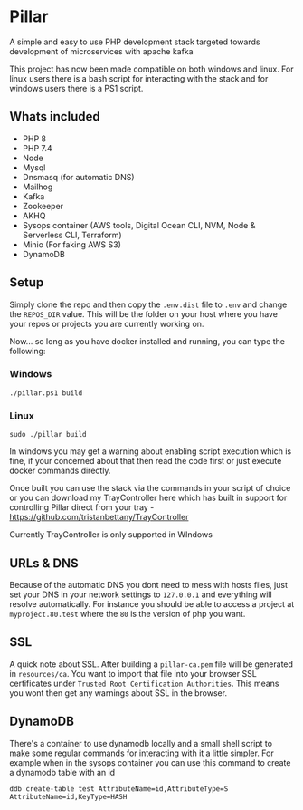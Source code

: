 # Pillar

A simple and easy to use PHP development stack targeted towards development of microservices with apache kafka

This project has now been made compatible on both windows and linux. For linux users there is a bash script for interacting with the stack
and for windows users there is a PS1 script.

## Whats included

- PHP 8
- PHP 7.4
- Node
- Mysql
- Dnsmasq (for automatic DNS)
- Mailhog
- Kafka
- Zookeeper
- AKHQ
- Sysops container (AWS tools, Digital Ocean CLI, NVM, Node & Serverless CLI, Terraform)
- Minio (For faking AWS S3)
- DynamoDB

## Setup

Simply clone the repo and then copy the `.env.dist` file to `.env` and change the `REPOS_DIR` value. This will be the 
folder on your host where you have your repos or projects you are currently working on.

Now... so long as you have docker installed and running, you can type the following:

### Windows

```
./pillar.ps1 build
```

### Linux

```
sudo ./pillar build
```

In windows you may get a warning about enabling script execution which is fine, if your concerned about that then read the code first
or just execute docker commands directly.

Once built you can use the stack via the commands in your script of choice or you can download my TrayController here
which has built in support for controlling Pillar direct from your tray - https://github.com/tristanbettany/TrayController

Currently TrayController is only supported in WIndows

## URLs & DNS

Because of the automatic DNS you dont need to mess with hosts files, just set your DNS in your network settings to 
`127.0.0.1` and everything will resolve automatically. For instance you should be able to access a project at `myproject.80.test`
where the `80` is the version of php you want.

## SSL

A quick note about SSL. After building a `pillar-ca.pem` file will be generated in `resources/ca`. You want to import that 
file into your browser SSL certificates under `Trusted Root Certification Authorities`. This means you wont then get any warnings
about SSL in the browser.

## DynamoDB

There's a container to use dynamodb locally and a small shell script to make some regular commands for interacting with it a little simpler.
For example when in the sysops container you can use this command to create a dynamodb table with an id

```
ddb create-table test AttributeName=id,AttributeType=S AttributeName=id,KeyType=HASH
```